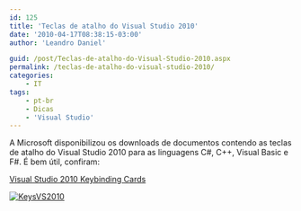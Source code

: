 ```yaml
---
id: 125
title: 'Teclas de atalho do Visual Studio 2010'
date: '2010-04-17T08:38:15-03:00'
author: 'Leandro Daniel'

guid: /post/Teclas-de-atalho-do-Visual-Studio-2010.aspx
permalink: /teclas-de-atalho-do-visual-studio-2010/
categories:
    - IT
tags:
    - pt-br
    - Dicas
    - 'Visual Studio'
---
```


A Microsoft disponibilizou os downloads de documentos contendo as teclas de atalho do Visual Studio 2010 para as linguagens C#, C++, Visual Basic e F#. É bem útil, confiram:

[Visual Studio 2010 Keybinding Cards](http://www.microsoft.com/downloads/details.aspx?displaylang=en&FamilyID=92ced922-d505-457a-8c9c-84036160639f)

[![KeysVS2010](http://leandrodaniel.com/pics/KeysVS2010.jpg "KeysVS2010")](http://www.microsoft.com/downloads/details.aspx?displaylang=en&FamilyID=92ced922-d505-457a-8c9c-84036160639f)
